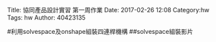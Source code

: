 Title: 協同產品設計實習 第一周作業
Date: 2017-02-26 12:08
Category:hw
Tags: hw
Author: 40423135



<!-- PELICAN_END_SUMMARY -->


#利用solvespace及onshape組裝四連桿機構
##solvespace組裝影片




